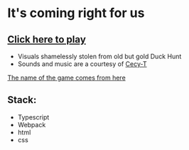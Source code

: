 # It's coming right for us

## [Click here to play](https://domi7777.github.io/mini-games/its-coming-right-for-us/dist)

- Visuals shamelessly stolen from old but gold Duck Hunt
- Sounds and music are a courtesy of [Cecy-T](https://soundcloud.com/cecy-t)


[The name of the game comes from here](https://youtu.be/B3RJUMm-hd0)


## Stack:
- Typescript
- Webpack
- html
- css

